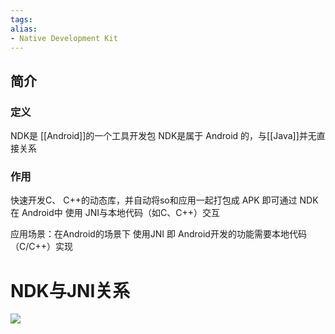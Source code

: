 ```yaml
---
tags: 
alias:
- Native Development Kit
---
```

## 简介
### 定义
NDK是 [[Android]]的一个工具开发包
NDK是属于 Android 的，与[[Java]]并无直接关系

### 作用
快速开发C、 C++的动态库，并自动将so和应用一起打包成 APK
即可通过 NDK在 Android中 使用 JNI与本地代码（如C、C++）交互

应用场景：在Android的场景下 使用JNI
即 Android开发的功能需要本地代码（C/C++）实现


# NDK与JNI关系
![](https://gd-hbimg.huaban.com/a84780b6cf0a766cd34b8b93d05eac56c23c452417da1-AfQ42f)


